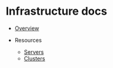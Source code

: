 # Infrastructure docs

- [Overview](./000-overview.md)

- Resources

  - [Servers](./020-servers.md)
  - [Clusters](./050-clusters.md)

